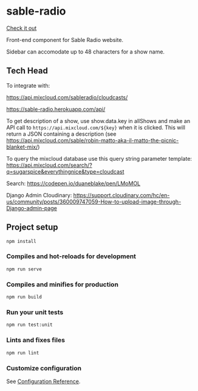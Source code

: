 # sable-radio

[Check it out](https://www.sablestudio.co/)

Front-end component for Sable Radio website.

Sidebar can accomodate up to 48 characters for a show name.

## Tech Head

To integrate with:

https://api.mixcloud.com/sableradio/cloudcasts/

https://sable-radio.herokuapp.com/api/

To get description of a show, use show.data.key in allShows and make an API call to `https://api.mixcloud.com/${key}` when it is clicked. This will return a JSON containing a description (see https://api.mixcloud.com/sable/robin-matto-aka-il-matto-the-picnic-blanket-mix/)

To query the mixcloud database use this query string parameter template: https://api.mixcloud.com/search/?q=sugarspice&everythingnice&type=cloudcast

Search: https://codepen.io/duaneblake/pen/LMoMOL 

Django Admin Cloudinary: https://support.cloudinary.com/hc/en-us/community/posts/360009747059-How-to-upload-image-through-Django-admin-page

## Project setup
```
npm install
```

### Compiles and hot-reloads for development
```
npm run serve
```

### Compiles and minifies for production
```
npm run build
```

### Run your unit tests
```
npm run test:unit
```

### Lints and fixes files
```
npm run lint
```

### Customize configuration
See [Configuration Reference](https://cli.vuejs.org/config/).

